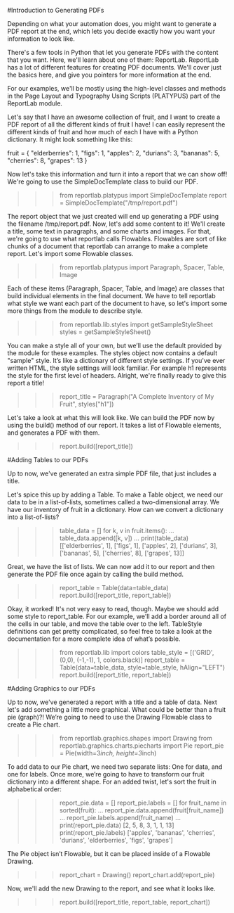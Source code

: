 #Introduction to Generating PDFs

Depending on what your automation does, you might want to generate a PDF report at the end, which lets you decide exactly how you want your information to look like.

There's a few tools in Python that let you generate PDFs with the content that you want. Here, we'll learn about one of them: ReportLab. ReportLab has a lot of different features for creating PDF documents. We'll cover just the basics here, and give you pointers for more information at the end.

For our examples, we'll be mostly using the high-level classes and methods in the Page Layout and Typography Using Scripts (PLATYPUS) part of the ReportLab module.

Let's say that I have an awesome collection of fruit, and I want to create a PDF report of all the different kinds of fruit I have! I can easily represent the different kinds of fruit and how much of each I have with a Python dictionary. It might look something like this:

>>>>>
fruit = {
  "elderberries": 1,
  "figs": 1,
  "apples": 2,
  "durians": 3,
  "bananas": 5,
  "cherries": 8,
  "grapes": 13
}

Now let's take this information and turn it into a report that we can show off! We're going to use the SimpleDocTemplate class to build our PDF. 

>>> from reportlab.platypus import SimpleDocTemplate
>>> report = SimpleDocTemplate("/tmp/report.pdf")

The report object that we just created will end up generating a PDF using the filename /tmp/report.pdf. Now, let's add some content to it! We'll create a title, some text in paragraphs, and some charts and images. For that, we're going to use what reportlab calls Flowables. Flowables are sort of like chunks of a document that reportlab can arrange to make a complete report. Let's import some Flowable classes.

>>> from reportlab.platypus import Paragraph, Spacer, Table, Image

Each of these items (Paragraph, Spacer, Table, and Image) are classes that build individual elements in the final document. We have to tell reportlab what style we want each part of the document to have, so let's import some more things from the module to describe style.

>>> from reportlab.lib.styles import getSampleStyleSheet
>>> styles = getSampleStyleSheet()

You can make a style all of your own, but we’ll use the default provided by the module for these examples. The styles object now contains a default "sample" style. It’s like a dictionary of different style settings. If you've ever written HTML, the style settings will look familiar. For example h1 represents the style for the first level of headers. Alright, we're finally ready to give this report a title!

>>> report_title = Paragraph("A Complete Inventory of My Fruit", styles["h1"])

Let's take a look at what this will look like. We can build the PDF now by using the build() method of our report. It takes a list of Flowable elements, and generates a PDF with them.

>>> report.build([report_title])

#Adding Tables to our PDFs

Up to now, we've generated an extra simple PDF file, that just includes a title.

Let's spice this up by adding a Table. To make a Table object, we need our data to be in a list-of-lists, sometimes called a two-dimensional array. We have our inventory of fruit in a dictionary. How can we convert a dictionary into a list-of-lists?

>>> table_data = []
>>> for k, v in fruit.items():
...   table_data.append([k, v])
...
>>> print(table_data)
[['elderberries', 1], ['figs', 1], ['apples', 2], ['durians', 3], ['bananas', 5], ['cherries', 8], ['grapes', 13]]

Great, we have the list of lists. We can now add it to our report and then generate the PDF file once again by calling the build method.

>>> report_table = Table(data=table_data)
>>> report.build([report_title, report_table])

Okay, it worked! It's not very easy to read, though. Maybe we should add some style to report_table. For our example, we'll add a border around all of the cells in our table, and move the table over to the left. TableStyle definitions can get pretty complicated, so feel free to take a look at the documentation for a more complete idea of what’s possible.

>>> from reportlab.lib import colors
>>> table_style = [('GRID', (0,0), (-1,-1), 1, colors.black)]
>>> report_table = Table(data=table_data, style=table_style, hAlign="LEFT")
>>> report.build([report_title, report_table])

#Adding Graphics to our PDFs

Up to now, we've generated a report with a title and a table of data. Next let's add something a little more graphical. What could be better than a fruit pie (graph)?! We’re going to need to use the Drawing Flowable class to create a Pie chart.

>>> from reportlab.graphics.shapes import Drawing
>>> from reportlab.graphics.charts.piecharts import Pie
>>> report_pie = Pie(width=3*inch, height=3*inch)

To add data to our Pie chart, we need two separate lists: One for data, and one for labels. Once more, we’re going to have to transform our fruit dictionary into a different shape. For an added twist, let's sort the fruit in alphabetical order:

>>> report_pie.data = []
>>> report_pie.labels = []
>>> for fruit_name in sorted(fruit):
...   report_pie.data.append(fruit[fruit_name])
...   report_pie.labels.append(fruit_name)
...
>>> print(report_pie.data)
[2, 5, 8, 3, 1, 1, 13]
>>> print(report_pie.labels)
['apples', 'bananas', 'cherries', 'durians', 'elderberries', 'figs', 'grapes']

The Pie object isn’t Flowable, but it can be placed inside of a Flowable Drawing.

>>> report_chart = Drawing()
>>> report_chart.add(report_pie)

Now, we'll add the new Drawing to the report, and see what it looks like.

>>> report.build([report_title, report_table, report_chart])